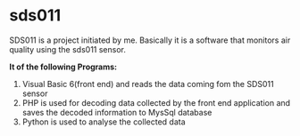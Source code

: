 # sds011
SDS011 is a project initiated by me. Basically it is a software that monitors air quality using the sds011 sensor. 
<p><b>It of the following Programs:</b></p>
<ol> <li>Visual Basic 6(front end) and reads the data coming fom the SDS011 sensor</li> 
     <li> PHP is used for decoding data collected by the front end application and saves the decoded information to MysSql database</li>
     <li>Python is used to analyse the collected data</li>
<ol>    

